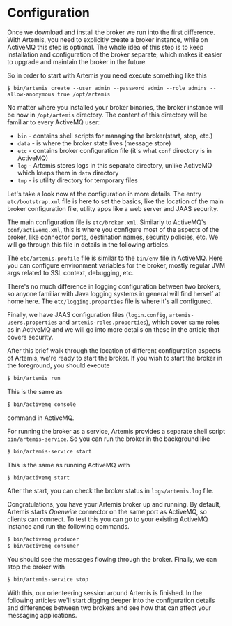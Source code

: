 Configuration
=====================================

Once we download and install the broker we run into the first difference. With Artemis, you need to explicitly create a broker instance, while on ActiveMQ this step is optional. The whole idea of this step is to keep installation and configuration of the broker separate, which makes it easier to upgrade and maintain the broker in the future.

So in order to start with Artemis you need execute something like this

	$ bin/artemis create --user admin --password admin --role admins --allow-anonymous true /opt/artemis

No matter where you installed your broker binaries, the broker instance will be now in `/opt/artemis` directory. The content of this directory will be familiar to every ActiveMQ user:

 - `bin` - contains shell scripts for managing the broker(start, stop, etc.)
 - `data` - is where the broker state lives (message store)
 - `etc` - contains broker configuration file (it's what `conf` directory is in ActiveMQ)
 - `log` - Artemis stores logs in this separate directory, unlike ActiveMQ which keeps them in `data` directory
 - `tmp` - is utility directory for temporary files

 
Let's take a look now at the configuration in more details. The entry `etc/bootstrap.xml` file is here to set the basics, like the location of the main broker configuration file, utility apps like a web server and JAAS security.

The main configuration file is `etc/broker.xml`. Similarly to ActiveMQ's `conf/activemq.xml`, this is where you configure most of the aspects of the broker, like connector ports, destination names, security policies, etc. We will go through this file in details in the following articles.

The `etc/artemis.profile` file is similar to the `bin/env` file in ActiveMQ. Here you can configure environment variables for the broker, mostly regular JVM args related to SSL context, debugging, etc.

There's no much difference in logging configuration between two brokers, so anyone familiar with Java logging systems in general will find herself at home here. The `etc/logging.properties` file is where it's all configured.

Finally, we have JAAS configuration files (`login.config`, `artemis-users.properties` and `artemis-roles.properties`), which cover same roles as in ActiveMQ and we will go into more details on these in the article that covers security.

After this brief walk through the location of different configuration aspects of Artemis, we're ready to start the broker. If you wish to start the broker in the foreground, you should execute

```sh
$ bin/artemis run
```

This is the same as

```sh
$ bin/activemq console
```
command in ActiveMQ.

For running the broker as a service, Artemis provides a separate shell script `bin/artemis-service`. So you can run the broker in the background like
```sh
$ bin/artemis-service start
```

This is the same as running ActiveMQ with
```sh
$ bin/activemq start
```

After the start, you can check the broker status in `logs/artemis.log` file.

Congratulations, you have your Artemis broker up and running. By default, Artemis starts *Openwire* connector on the same port as ActiveMQ, so clients can connect. To test this you can go to your existing ActiveMQ instance and run the following commands.

````sh
$ bin/activemq producer
$ bin/activemq consumer
````

You should see the messages flowing through the broker. Finally, we can stop the broker with

```sh
$ bin/artemis-service stop
```

With this, our orienteering session around Artemis is finished. In the following articles we'll start digging deeper into the configuration details and differences between two brokers and see how that can affect your messaging applications.
